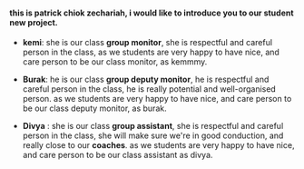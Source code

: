 
#### this is patrick chiok zechariah, i would like to introduce you to our student new project.

- **kemi**: she is our class **group monitor**, she is respectful and careful person in the class, as we students are very happy to have nice, and care person to be our class monitor, as kemmmy.

- **Burak**: he is our class **group deputy monitor**, he is respectful and careful person in the class, he is really potential and well-organised person. as we students are very happy to have nice, and care person to be our class deputy monitor, as burak.

- **Divya** : she is our class **group assistant**, she is respectful and careful person in the class, she will make sure we're in good conduction, and really close to our **coaches**. as we students are very happy to have nice, and care person to be our class assistant as divya.
